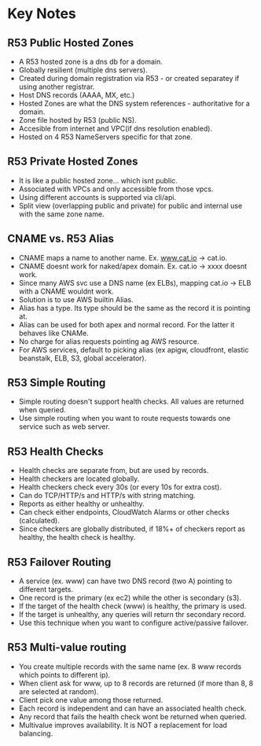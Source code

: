 # Key Notes

## R53 Public Hosted Zones
* A R53 hosted zone is a dns db for a domain. 
* Globally resilient (multiple dns servers). 
* Created during domain registration via R53 - or created separatey if using another registrar. 
* Host DNS records (AAAA, MX, etc.)
* Hosted Zones are what the DNS system references - authoritative for a domain. 
* Zone file hosted by R53 (public NS). 
* Accesible from internet and VPC(if dns resolution enabled). 
* Hosted on 4 R53 NameServers specific for that zone. 

## R53 Private Hosted Zones
* It is like a public hosted zone... which isnt public. 
* Associated with VPCs and only accessible from those vpcs. 
* Using different accounts is supported via cli/api. 
* Split view (overlapping public and private) for public and internal use with the same zone name. 

## CNAME vs. R53 Alias
* CNAME maps a name to another name. Ex. www.cat.io -> cat.io.
* CNAME doesnt work for naked/apex domain. Ex. cat.io -> xxxx doesnt work. 
* Since many AWS svc use a DNS name (ex ELBs), mapping cat.io -> ELB with a CNAME wouldnt work. 
* Solution is to use AWS builtin Alias. 
* Alias has a type. Its type should be the same as the record it is pointing at. 
* Alias can be used for both apex and normal record. For the latter it behaves like CNAMe. 
* No charge for alias requests pointing ag AWS resource. 
* For AWS services, default to picking alias (ex apigw, cloudfront, elastic beanstalk, ELB, S3, global accelerator). 

## R53 Simple Routing
* Simple routing doesn't support health checks. All values are returned when queried. 
* Use simple routing when you want to route requests towards one service such as web server. 

## R53 Health Checks
* Health checks are separate from, but are used by records. 
* Health checkers are located globally. 
* Health checkers check every 30s (or every 10s for extra cost). 
* Can do TCP/HTTP/s and HTTP/s with string matching. 
* Reports as either healthy or unhealthy. 
* Can check either endpoints, CloudWatch Alarms or other checks (calculated). 
* Since checkers are globally distributed, if 18%+ of checkers report as healthy, the health check is healthy. 

## R53 Failover Routing
* A service (ex. www) can have two DNS record (two A) pointing to different targets. 
* One record is the primary (ex ec2) while the other is secondary (s3). 
* If the target of the health check (www) is healthy, the primary is used. 
* If the target is unhealthy, any queries will return thr secondary record. 
* Use this technique when you want to configure active/passive failover. 

## R53 Multi-value routing
* You create multiple records with the same name (ex. 8 www records which points to different ip). 
* When client ask for www, up to 8 records are returned (if more than 8, 8 are selected at random). 
* Client pick one value among those returned. 
* Each record is independent and can have an associated health check. 
* Any record that fails the health check wont be returned when queried. 
* Multivalue improves availability. It is NOT a replacement for load balancing. 

